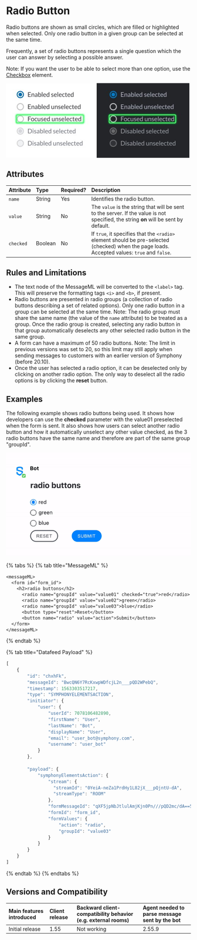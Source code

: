 # Radio Button

Radio buttons are shown as small circles, which are filled or highlighted when selected. Only one radio button in a given group can be selected at the same time.

Frequently, a set of radio buttons represents a single question which the user can answer by selecting a possible answer.

Note: If you want the user to be able to select more than one option, use the [Checkbox](checkbox.md) element.

![](../../../.gitbook/assets/97fab2f-radio-button.jpg)

## Attributes

| Attribute | Type | Required? | Description |
| :--- | :--- | :--- | :--- |
| `name` | String | Yes | Identifies the radio button. |
| `value` | String | No | The `value` is the string that will be sent to the server. If the value is not specified, the string **on** will be sent by default. |
| `checked` | Boolean | No | If `true`, it specifies that the `<radio>` element should be pre-selected \(checked\) when the page loads. Accepted values: `true` and `false`. |

## Rules and Limitations

* The text node of the MessageML will be converted to the `<label>` tag. This will preserve the formatting tags `<i>` and `<b>`, if present.
* Radio buttons are presented in radio groups \(a collection of radio buttons describing a set of related options\). Only one radio button in a group can be selected at the same time. Note: The radio group must share the same name \(the value of the `name` attribute\) to be treated as a group. Once the radio group is created, selecting any radio button in that group automatically deselects any other selected radio button in the same group.
* A form can have a maximum of 50 radio buttons. Note: The limit in previous versions was set to 20, so this limit may still apply when sending messages to customers with an earlier version of Symphony \(before 20.10\).
* Once the user has selected a radio option, it can be deselected only by clicking on another radio option. The only way to deselect all the radio options is by clicking the **reset** button.

## Examples

The following example shows radio buttons being used. It shows how developers can use the **checked** parameter with the value01 preselected when the form is sent. It also shows how users can select another radio button and how it automatically unselect any other value checked, as the 3 radio buttons have the same name and therefore are part of the same group "groupId".

![](../../../.gitbook/assets/radio-20.9.gif)

{% tabs %}
{% tab title="MessageML" %}
```markup
<messageML>
  <form id="form_id">
    <h2>radio buttons</h2>
      <radio name="groupId" value="value01" checked="true">red</radio>
      <radio name="groupId" value="value02">green</radio>
      <radio name="groupId" value="value03">blue</radio>
      <button type="reset">Reset</button>
      <button name="radio" value="action">Submit</button>
  </form>
</messageML>
```
{% endtab %}

{% tab title="Datafeed Payload" %}
```javascript
[
    {
        "id": "chxhFk",
        "messageId": "BwcQN6Y7RcKxwpWDfcjL2n___pQD2WPebQ",
        "timestamp": 1563303517217,
        "type": "SYMPHONYELEMENTSACTION",
        "initiator": {
            "user": {
                "userId": 7078106482890,
                "firstName": "User",
                "lastName": "Bot",
                "displayName": "User",
                "email": "user_bot@symphony.com",
                "username": "user_bot"
            }
        },

        "payload": {
            "symphonyElementsAction": {
                "stream": {
                  "streamId": "0YeiA-neZa1PrdHy1L82jX___pQjntU-dA",
                  "streamType": "ROOM"
                },
                "formMessageId": "qXF5jpNbJtlulAmjKjn0Pn///pQD2mc/dA==5935",
                "formId": "form_id",
                "formValues": {
                    "action": "radio",
                    "groupId": "value03"
                }
            }
        }
    }
]
```
{% endtab %}
{% endtabs %}

## Versions and Compatibility

| Main features introduced | Client release | Backward client-compatibility behavior \(e.g. external rooms\) | Agent needed to parse message sent by the bot |
| :--- | :--- | :--- | :--- |
| Initial release | 1.55 | Not working | 2.55.9 |


